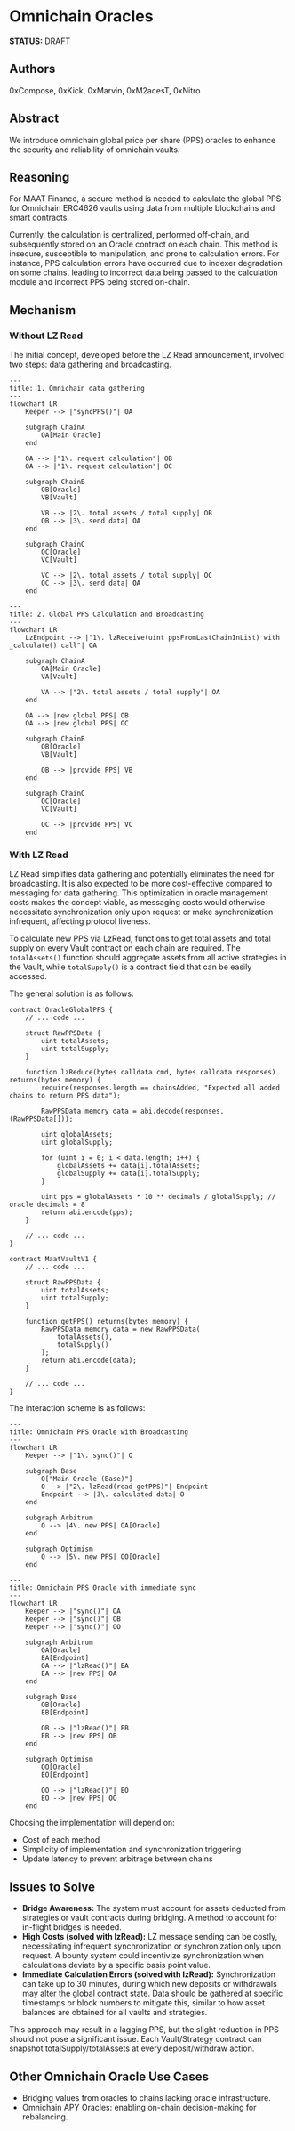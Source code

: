 # Omnichain Oracles

**STATUS:** DRAFT

## Authors

0xCompose, 0xKick, 0xMarvin, 0xM2acesT, 0xNitro

## Abstract

We introduce omnichain global price per share (PPS) oracles to enhance the security and reliability of omnichain vaults.

## Reasoning

For MAAT Finance, a secure method is needed to calculate the global PPS for Omnichain ERC4626 vaults using data from multiple blockchains and smart contracts.

Currently, the calculation is centralized, performed off-chain, and subsequently stored on an Oracle contract on each chain. This method is insecure, susceptible to manipulation, and prone to calculation errors. For instance, PPS calculation errors have occurred due to indexer degradation on some chains, leading to incorrect data being passed to the calculation module and incorrect PPS being stored on-chain.

## Mechanism

### Without LZ Read

The initial concept, developed before the LZ Read announcement, involved two steps: data gathering and broadcasting.

```mermaid
---
title: 1. Omnichain data gathering
---
flowchart LR
    Keeper --> |"syncPPS()"| OA

    subgraph ChainA
        OA[Main Oracle]
    end

    OA --> |"1\. request calculation"| OB
    OA --> |"1\. request calculation"| OC

    subgraph ChainB
        OB[Oracle]
        VB[Vault]

        VB --> |2\. total assets / total supply| OB
        OB --> |3\. send data| OA
    end

    subgraph ChainC
        OC[Oracle]
        VC[Vault]

        VC --> |2\. total assets / total supply| OC
        OC --> |3\. send data| OA
    end
```

```mermaid
---
title: 2. Global PPS Calculation and Broadcasting
---
flowchart LR
    LzEndpoint --> |"1\. lzReceive(uint ppsFromLastChainInList) with _calculate() call"| OA

    subgraph ChainA
        OA[Main Oracle]
        VA[Vault]

        VA --> |"2\. total assets / total supply"| OA
    end

    OA --> |new global PPS| OB
    OA --> |new global PPS| OC

    subgraph ChainB
        OB[Oracle]
        VB[Vault]

        OB --> |provide PPS| VB
    end

    subgraph ChainC
        OC[Oracle]
        VC[Vault]

        OC --> |provide PPS| VC
    end
```

### With LZ Read

LZ Read simplifies data gathering and potentially eliminates the need for broadcasting. It is also expected to be more cost-effective compared to messaging for data gathering. This optimization in oracle management costs makes the concept viable, as messaging costs would otherwise necessitate synchronization only upon request or make synchronization infrequent, affecting protocol liveness.

To calculate new PPS via LzRead, functions to get total assets and total supply on every Vault contract on each chain are required. The `totalAssets()` function should aggregate assets from all active strategies in the Vault, while `totalSupply()` is a contract field that can be easily accessed.

The general solution is as follows:

```solidity
contract OracleGlobalPPS {
    // ... code ...

    struct RawPPSData {
        uint totalAssets;
        uint totalSupply;
    }

    function lzReduce(bytes calldata cmd, bytes calldata responses) returns(bytes memory) {
        require(responses.length == chainsAdded, "Expected all added chains to return PPS data");

        RawPPSData memory data = abi.decode(responses, (RawPPSData[]));

        uint globalAssets;
        uint globalSupply;

        for (uint i = 0; i < data.length; i++) {
            globalAssets += data[i].totalAssets;
            globalSupply += data[i].totalSupply;
        }

        uint pps = globalAssets * 10 ** decimals / globalSupply; // oracle decimals = 8
        return abi.encode(pps);
    }

    // ... code ...
}

contract MaatVaultV1 {
    // ... code ...

    struct RawPPSData {
        uint totalAssets;
        uint totalSupply;
    }

    function getPPS() returns(bytes memory) {
        RawPPSData memory data = new RawPPSData(
            totalAssets(),
            totalSupply()
        );
        return abi.encode(data);
    }

    // ... code ...
}
```

The interaction scheme is as follows:

```mermaid
---
title: Omnichain PPS Oracle with Broadcasting
---
flowchart LR
    Keeper --> |"1\. sync()"| O

    subgraph Base
        O["Main Oracle (Base)"]
        O --> |"2\. lzRead(read getPPS)"| Endpoint
        Endpoint --> |3\. calculated data| O
    end

    subgraph Arbitrum
        O --> |4\. new PPS| OA[Oracle]
    end

    subgraph Optimism
        O --> |5\. new PPS| OO[Oracle]
    end
```

```mermaid
---
title: Omnichain PPS Oracle with immediate sync
---
flowchart LR
    Keeper --> |"sync()"| OA
    Keeper --> |"sync()"| OB
    Keeper --> |"sync()"| OO

    subgraph Arbitrum
        OA[Oracle]
        EA[Endpoint]
        OA --> |"lzRead()"| EA
        EA --> |new PPS| OA
    end

    subgraph Base
        OB[Oracle]
        EB[Endpoint]

        OB --> |"lzRead()"| EB
        EB --> |new PPS| OB
    end

    subgraph Optimism
        OO[Oracle]
        EO[Endpoint]

        OO --> |"lzRead()"| EO
        EO --> |new PPS| OO
    end
```

Choosing the implementation will depend on:

- Cost of each method
- Simplicity of implementation and synchronization triggering
- Update latency to prevent arbitrage between chains

## Issues to Solve

- **Bridge Awareness:** The system must account for assets deducted from strategies or vault contracts during bridging. A method to account for in-flight bridges is needed.
- **High Costs (solved with lzRead):** LZ message sending can be costly, necessitating infrequent synchronization or synchronization only upon request. A bounty system could incentivize synchronization when calculations deviate by a specific basis point value.
- **Immediate Calculation Errors (solved with lzRead):** Synchronization can take up to 30 minutes, during which new deposits or withdrawals may alter the global contract state. Data should be gathered at specific timestamps or block numbers to mitigate this, similar to how asset balances are obtained for all vaults and strategies.

This approach may result in a lagging PPS, but the slight reduction in PPS should not pose a significant issue. Each Vault/Strategy contract can snapshot totalSupply/totalAssets at every deposit/withdraw action.

## Other Omnichain Oracle Use Cases

- Bridging values from oracles to chains lacking oracle infrastructure.
- Omnichain APY Oracles: enabling on-chain decision-making for rebalancing.
